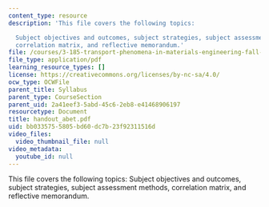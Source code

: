 ```yaml
---
content_type: resource
description: 'This file covers the following topics:

  Subject objectives and outcomes, subject strategies, subject assessment methods,
  correlation matrix, and reflective memorandum.'
file: /courses/3-185-transport-phenomena-in-materials-engineering-fall-2003/bb0335755805bd60dc7b23f92311516d_handout_abet.pdf
file_type: application/pdf
learning_resource_types: []
license: https://creativecommons.org/licenses/by-nc-sa/4.0/
ocw_type: OCWFile
parent_title: Syllabus
parent_type: CourseSection
parent_uid: 2a41eef3-5abd-45c6-2eb8-e41468906197
resourcetype: Document
title: handout_abet.pdf
uid: bb033575-5805-bd60-dc7b-23f92311516d
video_files:
  video_thumbnail_file: null
video_metadata:
  youtube_id: null
---
```

This file covers the following topics:
Subject objectives and outcomes, subject strategies, subject assessment methods, correlation matrix, and reflective memorandum.